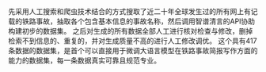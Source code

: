 先采用人工搜索和爬虫技术结合的方式搜取了近二十年全球发生过的所有网上有记载的铁路事故，抽取各个包含基本信息的事故名称，然后调用智谱清言的API协助构建初步的数据集。
之后对生成的所有数据全部人工进行核对检查与修改，删掉检索不到信息的、重复的，并对生成质量不高的进行人工修改调优。
这个具有417条数据的数据集，是首个可以直接用于微调大语言模型在铁路事故简报写作方面的能力的数据集，每一条数据真实可靠且规范专业。

